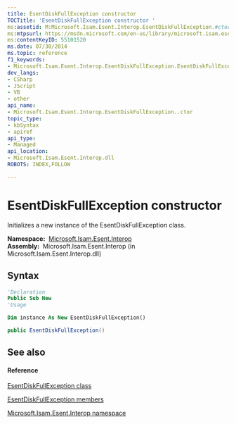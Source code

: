 ```yaml
---
title: EsentDiskFullException constructor 
TOCTitle: 'EsentDiskFullException constructor '
ms:assetid: M:Microsoft.Isam.Esent.Interop.EsentDiskFullException.#ctor
ms:mtpsurl: https://msdn.microsoft.com/en-us/library/microsoft.isam.esent.interop.esentdiskfullexception.esentdiskfullexception(v=EXCHG.10)
ms:contentKeyID: 55101520
ms.date: 07/30/2014
ms.topic: reference
f1_keywords:
- Microsoft.Isam.Esent.Interop.EsentDiskFullException.EsentDiskFullException
dev_langs:
- CSharp
- JScript
- VB
- other
api_name: 
- Microsoft.Isam.Esent.Interop.EsentDiskFullException..ctor
topic_type: 
- kbSyntax
- apiref
api_type: 
- Managed
api_location: 
- Microsoft.Isam.Esent.Interop.dll
ROBOTS: INDEX,FOLLOW

---
```


# EsentDiskFullException constructor

Initializes a new instance of the EsentDiskFullException class.

**Namespace:**  [Microsoft.Isam.Esent.Interop](hh596136\(v=exchg.10\).md)  
**Assembly:**  Microsoft.Isam.Esent.Interop (in Microsoft.Isam.Esent.Interop.dll)

## Syntax

``` vb
'Declaration
Public Sub New
'Usage

Dim instance As New EsentDiskFullException()
```

``` csharp
public EsentDiskFullException()
```

## See also

#### Reference

[EsentDiskFullException class](dn334461\(v=exchg.10\).md)

[EsentDiskFullException members](dn274284\(v=exchg.10\).md)

[Microsoft.Isam.Esent.Interop namespace](hh596136\(v=exchg.10\).md)

